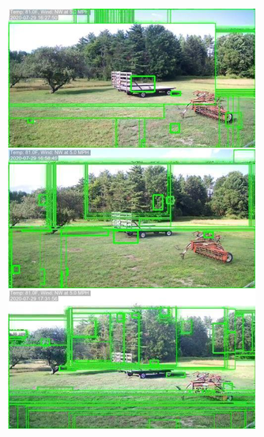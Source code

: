 ![20200729-162744-165749](in/20200729/20200729-162744-165749_0_.jpg)
![20200729-165754-172759](in/20200729/20200729-165754-172759_0_.jpg)
![20200729-172804-175809](in/20200729/20200729-172804-175809_0_.jpg)
